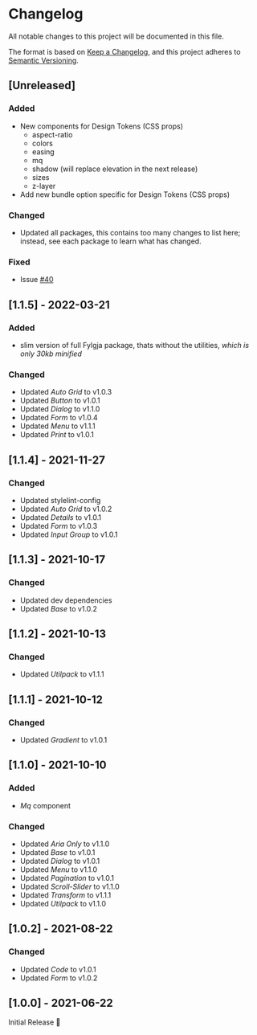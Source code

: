 # Changelog
All notable changes to this project will be documented in this file.

The format is based on [Keep a Changelog](https://keepachangelog.com/en/1.0.0/),
and this project adheres to [Semantic Versioning](https://semver.org/spec/v2.0.0.html).

## [Unreleased]

### Added
- New components for Design Tokens (CSS props)
  - aspect-ratio
  - colors
  - easing
  - mq
  - shadow (will replace elevation in the next release)
  - sizes
  - z-layer
- Add new bundle option specific for Design Tokens (CSS props)

### Changed
- Updated all packages,
  this contains too many changes to list here; instead,
  see each package to learn what has changed.

### Fixed
- Issue [#40](https://github.com/fylgja/fylgja/issues/40)

## [1.1.5] - 2022-03-21
### Added
- slim version of full Fylgja package, thats without the utilities,
  _which is only 30kb minified_

### Changed
- Updated _Auto Grid_ to v1.0.3
- Updated _Button_ to v1.0.1
- Updated _Dialog_ to v1.1.0
- Updated _Form_ to v1.0.4
- Updated _Menu_ to v1.1.1
- Updated _Print_ to v1.0.1

## [1.1.4] - 2021-11-27
### Changed
- Updated stylelint-config
- Updated _Auto Grid_ to v1.0.2
- Updated _Details_ to v1.0.1
- Updated _Form_ to v1.0.3
- Updated _Input Group_ to v1.0.1

## [1.1.3] - 2021-10-17
### Changed
- Updated dev dependencies
- Updated _Base_ to v1.0.2

## [1.1.2] - 2021-10-13
### Changed
- Updated _Utilpack_ to v1.1.1

## [1.1.1] - 2021-10-12
### Changed
- Updated _Gradient_ to v1.0.1

## [1.1.0] - 2021-10-10
### Added
- _Mq_ component

### Changed
- Updated _Aria Only_ to v1.1.0
- Updated _Base_ to v1.0.1
- Updated _Dialog_ to v1.0.1
- Updated _Menu_ to v1.1.0
- Updated _Pagination_ to v1.0.1
- Updated _Scroll-Slider_ to v1.1.0
- Updated _Transform_ to v1.1.1
- Updated _Utilpack_ to v1.1.0

## [1.0.2] - 2021-08-22
### Changed
- Updated _Code_ to v1.0.1
- Updated _Form_ to v1.0.2

## [1.0.0] - 2021-06-22
Initial Release 🎉

